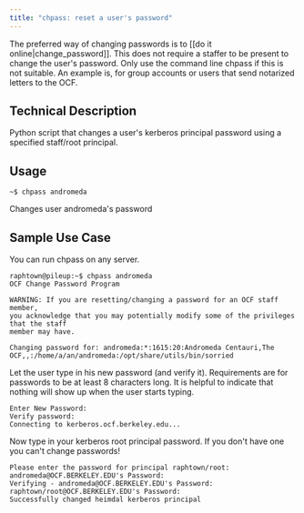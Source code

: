```yaml
---
title: "chpass: reset a user's password"
---
```


The preferred way of changing passwords is to [[do it online|change_password]].
This does not require a staffer to be present to change the user's password.
Only use the command line chpass if this is not suitable. An example is, for
group accounts or users that send notarized letters to the OCF.

## Technical Description

Python script that changes a user's kerberos principal password using a specified
staff/root principal.

## Usage

    ~$ chpass andromeda

Changes user andromeda's password

## Sample Use Case

You can run chpass on any server.

    raphtown@pileup:~$ chpass andromeda
    OCF Change Password Program

    WARNING: If you are resetting/changing a password for an OCF staff member,
    you acknowledge that you may potentially modify some of the privileges that the staff
    member may have.

    Changing password for: andromeda:*:1615:20:Andromeda Centauri,The OCF,,:/home/a/an/andromeda:/opt/share/utils/bin/sorried

Let the user type in his new password (and verify it). Requirements are for
passwords to be at least 8 characters long. It is helpful to indicate that
nothing will show up when the user starts typing.

    Enter New Password:
    Verify password:
    Connecting to kerberos.ocf.berkeley.edu...

Now type in your kerberos root principal password. If you don't have one you
can't change passwords!

    Please enter the password for principal raphtown/root:
    andromeda@OCF.BERKELEY.EDU's Password:
    Verifying - andromeda@OCF.BERKELEY.EDU's Password:
    raphtown/root@OCF.BERKELEY.EDU's Password:
    Successfully changed heimdal kerberos principal
